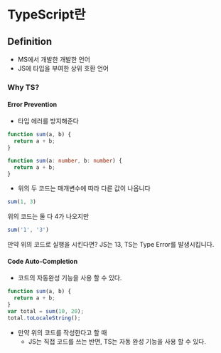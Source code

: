 # TypeScript란

## Definition

- MS에서 개발한 개발한 언어
- JS에 타입을 부여한 상위 호환 언어

### Why TS?

#### Error Prevention

- 타입 에러를 방지해준다

```js
function sum(a, b) {
  return a + b;
}
```
```ts
function sum(a: number, b: number) {
  return a + b;
}
```
- 위의 두 코드는 매개변수에 따라 다른 값이 나옵니다

```js
sum(1, 3)
```
 위의 코드는 둘 다 4가 나오지만

```js
sum('1', '3')
```
 만약 위의 코드로 실행을 시킨다면?
 JS는 13, TS는 Type Error를 발생시킵니다.



#### Code Auto-Completion

- 코드의 자동완성 기능을 사용 할 수 있다.
```js
function sum(a, b) {
  return a + b;
}
var total = sum(10, 20);
total.toLocaleString();
```

- 만약 위의 코드를 작성한다고 할 때
  - JS는 직접 코드를 쓰는 반면, TS는 자동 완성 기능을 사용 할 수 있다.
